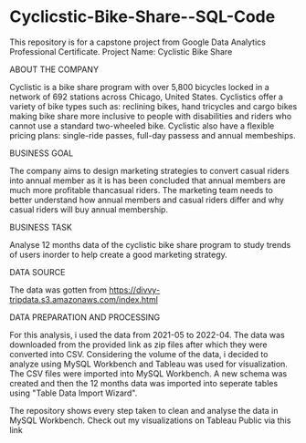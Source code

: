 # Cyclicstic-Bike-Share--SQL-Code
This repository is for a capstone project from Google Data Analytics Professional Certificate.
Project Name: Cyclistic Bike Share 

ABOUT THE COMPANY

Cyclistic is a bike share program with over 5,800 bicycles locked in a network of 692 stations across Chicago, United States. Cyclistics offer a variety of bike types such as: reclining bikes, hand tricycles and cargo bikes making bike share more inclusive to people with disabilities and riders who cannot use a standard two-wheeled bike. Cyclistic also have a flexible pricing plans: single-ride passes, full-day passess and annual membeships. 

BUSINESS GOAL

The company aims to design marketing strategies to convert casual riders into annual member as it is has been concluded that annual members are much more profitable thancasual riders. The marketing team needs to better understand how annual members and casual riders differ and why casual riders will buy annual membership. 

BUSINESS TASK

Analyse 12 months data of the cyclistic bike share program to study trends of users inorder to help create a good marketing strategy.

DATA SOURCE 

The data was gotten from https://divvy-tripdata.s3.amazonaws.com/index.html

DATA PREPARATION AND PROCESSING

For this analysis, i used the data from 2021-05 to 2022-04. The data was downloaded from the provided link as zip files after which they were converted into CSV. Considering the volume of the data, i decided to analyze using MySQL Workbench and Tableau was used for visualization.
The CSV files were imported into MySQL Workbench. A new schema was created and then the 12 months data was imported into seperate tables using "Table Data Import Wizard". 

The repository shows every step taken to clean and analyse the data in MySQL Workbench. 
Check out my visualizations on Tableau Public via this link 

